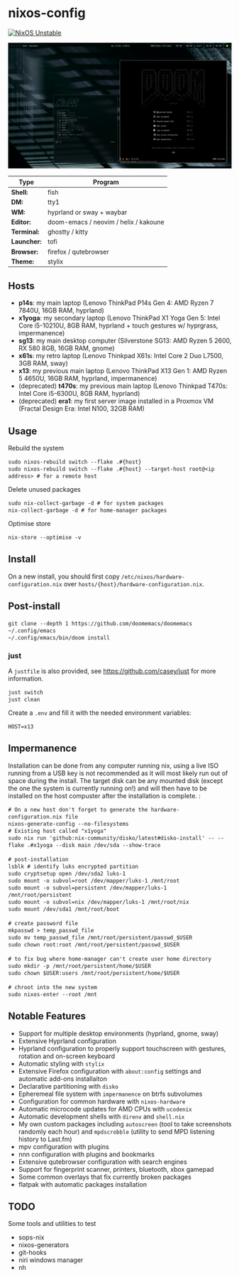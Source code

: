 # nixos-config

[![NixOS Unstable](https://img.shields.io/badge/NixOS-unstable-blue.svg?style=flat-square&logo=NixOS&logoColor=white)](https://nixos.org)

![t470s](imgs/t470s.png)

| Type           | Program                                  |
|----------------|------------------------------------------|
| **Shell:**     | fish                                     |
| **DM:**        | tty1                                     |
| **WM:**        | hyprland or sway + waybar                |
| **Editor:**    | doom-emacs / neovim / helix / kakoune    |
| **Terminal:**  | ghostty / kitty                          |
| **Launcher:**  | tofi                                     |
| **Browser:**   | firefox / qutebrowser                    |
| **Theme:**     | stylix                                   |

## Hosts

- **p14s**: my main laptop (Lenovo ThinkPad P14s Gen 4: AMD Ryzen 7 7840U, 16GB RAM, hyprland)
- **x1yoga**: my secondary laptop (Lenovo ThinkPad X1 Yoga Gen 5: Intel Core i5-10210U, 8GB RAM, hyprland + touch gestures w/ hyprgrass, impermanence)
- **sg13**: my main desktop computer (Silverstone SG13: AMD Ryzen 5 2600, RX 580 8GB, 16GB RAM, gnome)
- **x61s**: my retro laptop (Lenovo Thinkpad X61s: Intel Core 2 Duo L7500, 3GB RAM, sway)
- **x13**: my previous main laptop (Lenovo ThinkPad X13 Gen 1: AMD Ryzen 5 4650U, 16GB RAM, hyprland, impermanence)
- (deprecated) **t470s**: my previous main laptop (Lenovo Thinkpad T470s: Intel Core i5-6300U, 8GB RAM, hyprland)
- (deprecated) **era1**: my first server image installed in a Proxmox VM (Fractal Design Era: Intel N100, 32GB RAM)

## Usage

Rebuild the system

```
sudo nixos-rebuild switch --flake .#{host}
sudo nixos-rebuild switch --flake .#{host} --target-host root@<ip address> # for a remote host
```

Delete unused packages

```
sudo nix-collect-garbage -d # for system packages
nix-collect-garbage -d # for home-manager packages
```

Optimise store

```
nix-store --optimise -v
```

## Install

On a new install, you should first copy `/etc/nixos/hardware-configuration.nix` over `hosts/{host}/hardware-configuration.nix`.

## Post-install

```
git clone --depth 1 https://github.com/doomemacs/doomemacs ~/.config/emacs
~/.config/emacs/bin/doom install
```

### just

A `justfile` is also provided, see https://github.com/casey/just for more information.

```
just switch
just clean
```

Create a `.env` and fill it with the needed environment variables:

```
HOST=x13
````

## Impermanence

Installation can be done from any computer running nix, using a live ISO running from a USB key is not recommended as it will most likely run out of space during the install.
The target disk can be any mounted disk (except the one the system is currently running on!) and will then have to be installed on the host compuster after the installation is complete.
:

```
# On a new host don't forget to generate the hardware-configuration.nix file
nixos-generate-config --no-filesystems
# Existing host called "x1yoga"
sudo nix run 'github:nix-community/disko/latest#disko-install' -- --flake .#x1yoga --disk main /dev/sda --show-trace

# post-installation 
lsblk # identify luks encrypted partition
sudo cryptsetup open /dev/sda2 luks-1
sudo mount -o subvol=root /dev/mapper/luks-1 /mnt/root
sudo mount -o subvol=persistent /dev/mapper/luks-1 /mnt/root/persistent  
sudo mount -o subvol=nix /dev/mapper/luks-1 /mnt/root/nix
sudo mount /dev/sda1 /mnt/root/boot

# create password file
mkpasswd > temp_passwd_file
sudo mv temp_passwd_file /mnt/root/persistent/passwd_$USER
sudo chown root:root /mnt/root/persistent/passwd_$USER

# to fix bug where home-manager can't create user home directory
sudo mkdir -p /mnt/root/persistent/home/$USER
sudo chown $USER:users /mnt/root/persistent/home/$USER

# chroot into the new system
sudo nixos-enter --root /mnt
```

## Notable Features

- Support for multiple desktop environments (hyprland, gnome, sway)
- Extensive Hyprland configuration
- Hyprland configuration to properly support touchscreen with gestures, rotation and on-screen keyboard
- Automatic styling with `stylix`
- Extensive Firefox configuration with `about:config` settings and automatic add-ons installaiton
- Declarative partitioning with `disko`
- Epheremeal file system with `impermanence` on btrfs subvolumes
- Configuration for common hardware with `nixos-hardware`
- Automatic microcode updates for AMD CPUs with `ucodenix`
- Automatic development shells with `direnv` and `shell.nix`
- My own custom packages including `autoscreen` (tool to take screenshots randomly each hour) and `mpdscrobble` (utility to send MPD listening history to Last.fm)
- mpv configuration with plugins
- nnn configuration with plugins and bookmarks
- Extensive qutebrowser configuration with search engines
- Support for fingerprint scanner, printers, bluetooth, xbox gamepad
- Some common overlays that fix currently broken packages
- flatpak with automatic packages installation

## TODO

Some tools and utilities to test

- sops-nix
- nixos-generators
- git-hooks
- niri windows manager
- nh
